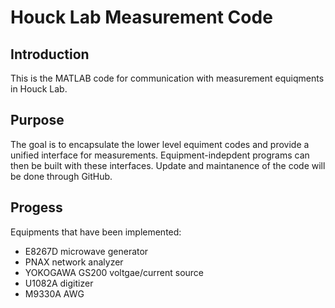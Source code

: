 # Houck Lab Measurement Code

## Introduction
This is the MATLAB code for communication with measurement equiqments in Houck Lab.

## Purpose
The goal is to encapsulate the lower level equiment codes and provide a unified interface for measurements.
Equipment-indepdent programs can then be built with these interfaces.
Update and maintanence of the code will be done through GitHub.

## Progess
Equipments that have been implemented:

- E8267D microwave generator
- PNAX network analyzer
- YOKOGAWA GS200 voltgae/current source
- U1082A digitizer
- M9330A AWG
